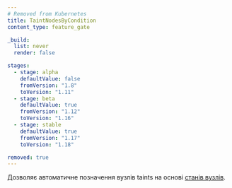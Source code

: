 ```yaml
---
# Removed from Kubernetes
title: TaintNodesByCondition
content_type: feature_gate

_build:
  list: never
  render: false

stages:
  - stage: alpha 
    defaultValue: false
    fromVersion: "1.8"
    toVersion: "1.11"
  - stage: beta 
    defaultValue: true
    fromVersion: "1.12"
    toVersion: "1.16"    
  - stage: stable
    defaultValue: true
    fromVersion: "1.17"
    toVersion: "1.18"    

removed: true  
---
```

Дозволяє автоматичне позначення вузлів taints на основі [станів вузлів](/docs/concepts/architecture/nodes/#condition).
